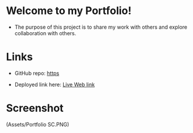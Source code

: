 # Welcome to my Portfolio!
- The purpose of this project is to share my work with others and explore collaboration with others.

# Links
* GitHub repo: 
[https](https://github.com/ampieschke/PieschkePort)

* Deployed link here: 
[Live Web link](https://ampieschke.github.io/PieschkePort/)

# Screenshot
(Assets/Portfolio SC.PNG)